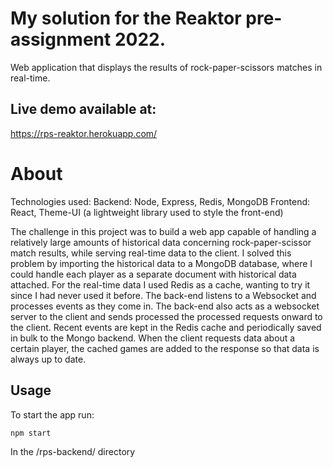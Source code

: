 # My solution for the Reaktor pre-assignment 2022.

Web application that displays the results of rock-paper-scissors matches in real-time.

## Live demo available at:
https://rps-reaktor.herokuapp.com/

# About

Technologies used:
Backend: Node, Express, Redis, MongoDB
Frontend: React, Theme-UI (a lightweight library used to style the front-end)

The challenge in this project was to build a web app capable of handling a relatively large amounts of historical data concerning rock-paper-scissor match results, while serving real-time data to the client. I solved this problem by importing the historical data to a MongoDB database, where I could handle each player as a separate document with historical data attached. For the real-time data I used Redis as a cache, wanting to try it since I had never used it before. The back-end listens to a Websocket and processes events as they come in. The back-end also acts as a websocket server to the client and sends processed the processed requests onward to the client. Recent events are kept in the Redis cache and periodically saved in bulk to the Mongo backend. When the client requests data about a certain player, the cached games are added to the response so that data is always up to date.

## Usage

To start the app run:

```sh
npm start
```
In the /rps-backend/ directory



